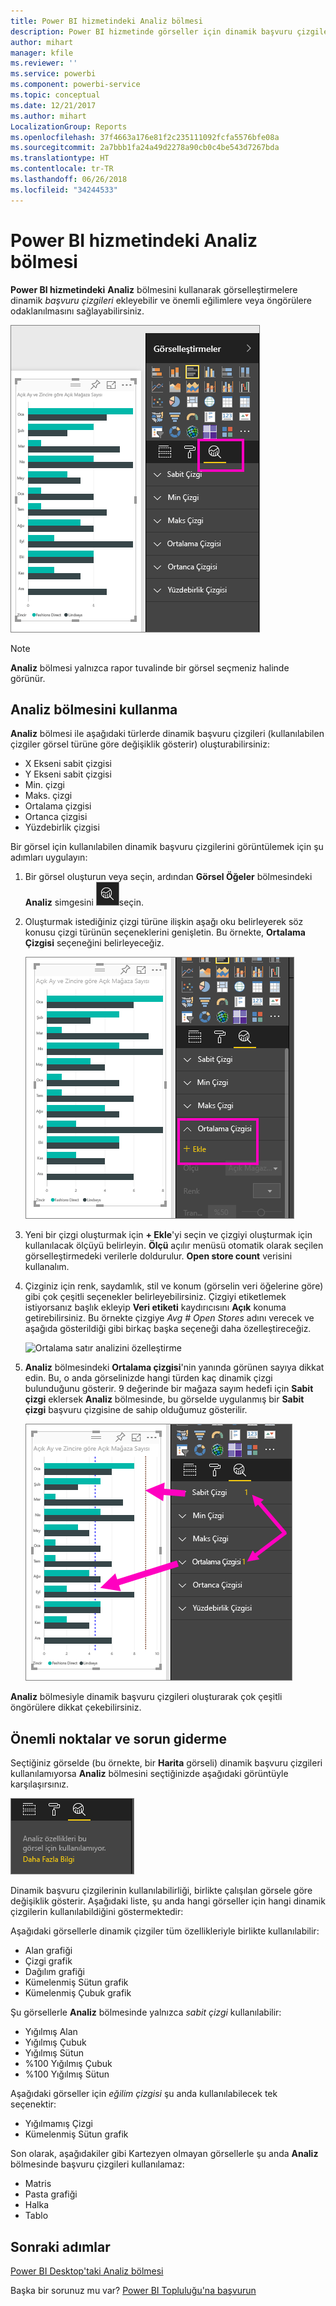 ```yaml
---
title: Power BI hizmetindeki Analiz bölmesi
description: Power BI hizmetinde görseller için dinamik başvuru çizgileri oluşturma
author: mihart
manager: kfile
ms.reviewer: ''
ms.service: powerbi
ms.component: powerbi-service
ms.topic: conceptual
ms.date: 12/21/2017
ms.author: mihart
LocalizationGroup: Reports
ms.openlocfilehash: 37f4663a176e81f2c235111092fcfa5576bfe08a
ms.sourcegitcommit: 2a7bbb1fa24a49d2278a90cb0c4be543d7267bda
ms.translationtype: HT
ms.contentlocale: tr-TR
ms.lasthandoff: 06/26/2018
ms.locfileid: "34244533"
---
```

# <a name="analytics-pane-in-power-bi-service"></a>Power BI hizmetindeki Analiz bölmesi
**Power BI hizmetindeki** **Analiz** bölmesini kullanarak görselleştirmelere dinamik *başvuru çizgileri* ekleyebilir ve önemli eğilimlere veya öngörülere odaklanılmasını sağlayabilirsiniz.

![](media/service-analytics-pane/power-bi-analytics-pane.png)

> [!NOTE]
> **Analiz** bölmesi yalnızca rapor tuvalinde bir görsel seçmeniz halinde görünür.
> 
> 

## <a name="using-the-analytics-pane"></a>Analiz bölmesini kullanma
**Analiz** bölmesi ile aşağıdaki türlerde dinamik başvuru çizgileri (kullanılabilen çizgiler görsel türüne göre değişiklik gösterir) oluşturabilirsiniz:

* X Ekseni sabit çizgisi
* Y Ekseni sabit çizgisi
* Min. çizgi
* Maks. çizgi
* Ortalama çizgisi
* Ortanca çizgisi
* Yüzdebirlik çizgisi


Bir görsel için kullanılabilen dinamik başvuru çizgilerini görüntülemek için şu adımları uygulayın:

1. Bir görsel oluşturun veya seçin, ardından **Görsel Öğeler** bölmesindeki **Analiz** simgesini ![](media/service-analytics-pane/power-bi-analytics-icon.png)seçin.

2. Oluşturmak istediğiniz çizgi türüne ilişkin aşağı oku belirleyerek söz konusu çizgi türünün seçeneklerini genişletin. Bu örnekte, **Ortalama Çizgisi** seçeneğini belirleyeceğiz.
   
   ![ortalama çizgisi ekleme](media/service-analytics-pane/power-bi-add.png)

3. Yeni bir çizgi oluşturmak için **+ Ekle**'yi seçin ve çizgiyi oluşturmak için kullanılacak ölçüyü belirleyin.  **Ölçü** açılır menüsü otomatik olarak seçilen görselleştirmedeki verilerle doldurulur. **Open store count** verisini kullanalım.

5. Çizginiz için renk, saydamlık, stil ve konum (görselin veri öğelerine göre) gibi çok çeşitli seçenekler belirleyebilirsiniz. Çizgiyi etiketlemek istiyorsanız başlık ekleyip **Veri etiketi** kaydırıcısını **Açık** konuma getirebilirsiniz.  Bu örnekte çizgiye *Avg # Open Stores* adını verecek ve aşağıda gösterildiği gibi birkaç başka seçeneği daha özelleştireceğiz.
   
   ![Ortalama satır analizini özelleştirme](media/service-analytics-pane/power-bi-average-line2.png)

1. **Analiz** bölmesindeki **Ortalama çizgisi**'nin yanında görünen sayıya dikkat edin. Bu, o anda görselinizde hangi türden kaç dinamik çizgi bulunduğunu gösterir. 9 değerinde bir mağaza sayım hedefi için **Sabit çizgi** eklersek **Analiz** bölmesinde, bu görselde uygulanmış bir **Sabit çizgi** başvuru çizgisine de sahip olduğumuz gösterilir.
   
   ![](media/service-analytics-pane/power-bi-reference-lines.png)
   

**Analiz** bölmesiyle dinamik başvuru çizgileri oluşturarak çok çeşitli öngörülere dikkat çekebilirsiniz.

## <a name="considerations-and-troubleshooting"></a>Önemli noktalar ve sorun giderme

Seçtiğiniz görselde (bu örnekte, bir **Harita** görseli) dinamik başvuru çizgileri kullanılamıyorsa **Analiz** bölmesini seçtiğinizde aşağıdaki görüntüyle karşılaşırsınız.
   
![analiz mevcut değil](media/service-analytics-pane/power-bi-no-lines.png)

Dinamik başvuru çizgilerinin kullanılabilirliği, birlikte çalışılan görsele göre değişiklik gösterir. Aşağıdaki liste, şu anda hangi görseller için hangi dinamik çizgilerin kullanılabildiğini göstermektedir:

Aşağıdaki görsellerle dinamik çizgiler tüm özellikleriyle birlikte kullanılabilir:

* Alan grafiği
* Çizgi grafik
* Dağılım grafiği
* Kümelenmiş Sütun grafik
* Kümelenmiş Çubuk grafik

Şu görsellerle **Analiz** bölmesinde yalnızca *sabit çizgi* kullanılabilir:

* Yığılmış Alan
* Yığılmış Çubuk
* Yığılmış Sütun
* %100 Yığılmış Çubuk
* %100 Yığılmış Sütun

Aşağıdaki görseller için *eğilim çizgisi* şu anda kullanılabilecek tek seçenektir:

* Yığılmamış Çizgi
* Kümelenmiş Sütun grafik

Son olarak, aşağıdakiler gibi Kartezyen olmayan görsellerle şu anda **Analiz** bölmesinde başvuru çizgileri kullanılamaz:

* Matris
* Pasta grafiği
* Halka
* Tablo

## <a name="next-steps"></a>Sonraki adımlar
[Power BI Desktop'taki Analiz bölmesi](desktop-analytics-pane.md)

Başka bir sorunuz mu var? [Power BI Topluluğu'na başvurun](http://community.powerbi.com/)

